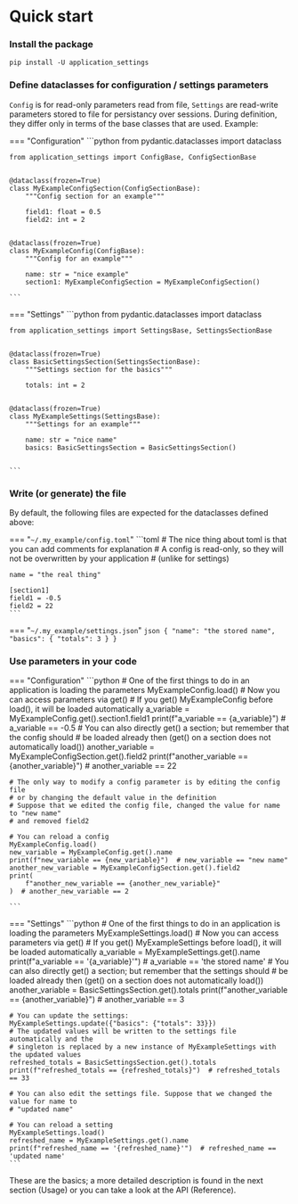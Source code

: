 # Quick start

### Install the package

`pip install -U application_settings`

### Define dataclasses for configuration / settings parameters

`Config` is for read-only parameters read from file, `Settings` are read-write parameters
stored to file for persistancy over sessions. During definition, they differ only in
terms of the base classes that are used. Example:

=== "Configuration"
    ```python
    from pydantic.dataclasses import dataclass

    from application_settings import ConfigBase, ConfigSectionBase


    @dataclass(frozen=True)
    class MyExampleConfigSection(ConfigSectionBase):
        """Config section for an example"""

        field1: float = 0.5
        field2: int = 2


    @dataclass(frozen=True)
    class MyExampleConfig(ConfigBase):
        """Config for an example"""

        name: str = "nice example"
        section1: MyExampleConfigSection = MyExampleConfigSection()

    ```

=== "Settings"
    ```python
    from pydantic.dataclasses import dataclass

    from application_settings import SettingsBase, SettingsSectionBase


    @dataclass(frozen=True)
    class BasicSettingsSection(SettingsSectionBase):
        """Settings section for the basics"""

        totals: int = 2


    @dataclass(frozen=True)
    class MyExampleSettings(SettingsBase):
        """Settings for an example"""

        name: str = "nice name"
        basics: BasicSettingsSection = BasicSettingsSection()


    ```




### Write (or generate) the file

By default, the following files are expected for the dataclasses defined above:

=== "`~/.my_example/config.toml`"
    ```toml
    # The nice thing about toml is that you can add comments for explanation
    # A config is read-only, so they will not be overwritten by your application
    # (unlike for settings)

    name = "the real thing"

    [section1]
    field1 = -0.5
    field2 = 22
    ```

=== "`~/.my_example/settings.json`"
    ```json
    {
        "name": "the stored name",
        "basics": {
            "totals": 3
        }
    }
    ```

### Use parameters in your code

=== "Configuration"
    ```python
    # One of the first things to do in an application is loading the parameters
    MyExampleConfig.load()
    # Now you can access parameters via get()
    # If you get() MyExampleConfig before load(), it will be loaded automatically
    a_variable = MyExampleConfig.get().section1.field1
    print(f"a_variable == {a_variable}")  # a_variable == -0.5
    # You can also directly get() a section; but remember that the config should
    # be loaded already then (get() on a section does not automatically load())
    another_variable = MyExampleConfigSection.get().field2
    print(f"another_variable == {another_variable}")  # another_variable == 22

    # The only way to modify a config parameter is by editing the config file
    # or by changing the default value in the definition
    # Suppose that we edited the config file, changed the value for name to "new name"
    # and removed field2

    # You can reload a config
    MyExampleConfig.load()
    new_variable = MyExampleConfig.get().name
    print(f"new_variable == {new_variable}")  # new_variable == "new name"
    another_new_variable = MyExampleConfigSection.get().field2
    print(
        f"another_new_variable == {another_new_variable}"
    )  # another_new_variable == 2

    ```

=== "Settings"
    ```python
    # One of the first things to do in an application is loading the parameters
    MyExampleSettings.load()
    # Now you can access parameters via get()
    # If you get() MyExampleSettings before load(), it will be loaded automatically
    a_variable = MyExampleSettings.get().name
    print(f"a_variable == '{a_variable}'")  # a_variable == 'the stored name'
    # You can also directly get() a section; but remember that the settings should
    # be loaded already then (get() on a section does not automatically load())
    another_variable = BasicSettingsSection.get().totals
    print(f"another_variable == {another_variable}")  # another_variable == 3

    # You can update the settings:
    MyExampleSettings.update({"basics": {"totals": 33}})
    # The updated values will be written to the settings file automatically and the
    # singleton is replaced by a new instance of MyExampleSettings with the updated values
    refreshed_totals = BasicSettingsSection.get().totals
    print(f"refreshed_totals == {refreshed_totals}")  # refreshed_totals == 33

    # You can also edit the settings file. Suppose that we changed the value for name to
    # "updated name"

    # You can reload a setting
    MyExampleSettings.load()
    refreshed_name = MyExampleSettings.get().name
    print(f"refreshed_name == '{refreshed_name}'")  # refreshed_name == 'updated name'
    ```

These are the basics; a more detailed description is found in the next section (Usage)
or you can take a look at the API (Reference).